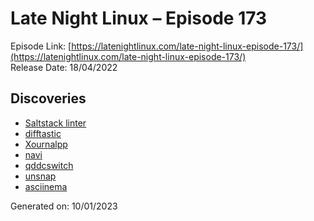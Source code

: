# Late Night Linux – Episode 173
Episode Link: [https://latenightlinux.com/late-night-linux-episode-173/](https://latenightlinux.com/late-night-linux-episode-173/)  
Release Date: 18/04/2022
## Discoveries
* [Saltstack linter](https://github.com/warpnet/salt-lint/)
* [difftastic](https://github.com/Wilfred/difftastic)
* [Xournalpp](https://github.com/xournalpp/xournalpp)
* [navi](https://github.com/denisidoro/navi)
* [qddcswitch](https://codeberg.org/Okxa/qddcswitch)
* [unsnap](https://github.com/popey/unsnap)
* [asciinema](https://asciinema.org/)

Generated on: 10/01/2023